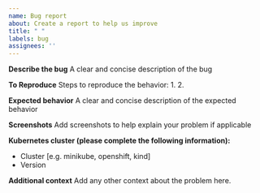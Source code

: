 ```yaml
---
name: Bug report
about: Create a report to help us improve
title: " "
labels: bug
assignees: ''
---
```


**Describe the bug**
A clear and concise description of the bug

**To Reproduce**
Steps to reproduce the behavior:
1. 
2.

**Expected behavior**
A clear and concise description of the expected behavior

**Screenshots**
Add screenshots to help explain your problem if applicable

**Kubernetes cluster (please complete the following information):**
- Cluster [e.g. minikube, openshift, kind]
- Version

**Additional context**
Add any other context about the problem here.
